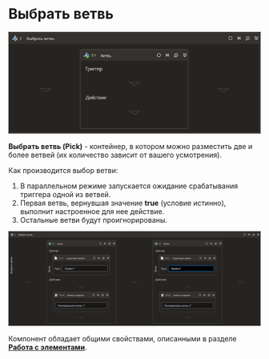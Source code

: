 # Выбрать ветвь

![](../../../.gitbook/assets1/studio-linux-elements-basic/pickbranch-element.png)

**Выбрать ветвь (Pick)** - контейнер, в котором можно разместить две и более ветвей (их количество зависит от вашего усмотрения). 

Как производится выбор ветви: 
1. В параллельном режиме запускается ожидание срабатывания триггера одной из ветвей.
2. Первая ветвь, вернувшая значение **true** (условие истинно), выполнит настроенное для нее действие.
3. Остальные ветви будут проигнорированы.

![](../../../.gitbook/assets1/studio-linux-elements-basic/pickbranch2-element.png)

Компонент обладает общими свойствами, описанными в разделе  [**Работа с элементами**](https://docs.primo-rpa.ru/primo-rpa/primo-studio/process/elements).
